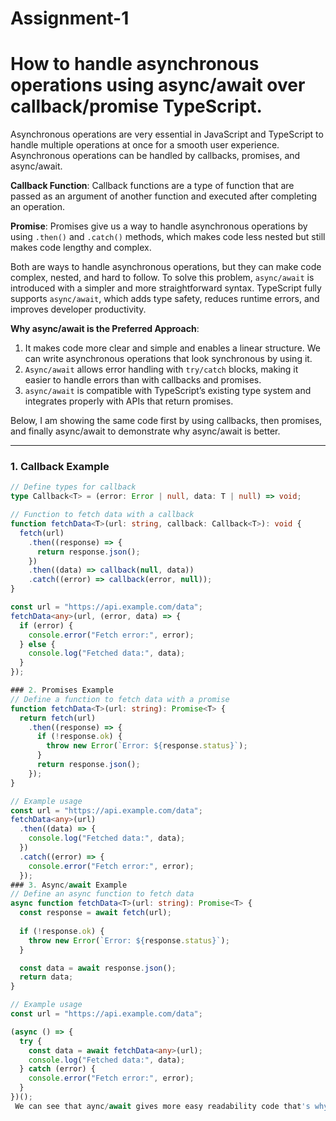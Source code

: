 # Assignment-1
# How to handle asynchronous operations using async/await over callback/promise TypeScript. 
Asynchronous operations are very essential in JavaScript and TypeScript to handle multiple operations at once for a smooth user experience. Asynchronous operations can be handled by callbacks, promises, and async/await.

**Callback Function**: Callback functions are a type of function that are passed as an argument of another function and executed after completing an operation.

**Promise**: Promises give us a way to handle asynchronous operations by using `.then()` and `.catch()` methods, which makes code less nested but still makes code lengthy and complex.

Both are ways to handle asynchronous operations, but they can make code complex, nested, and hard to follow. To solve this problem, `async/await` is introduced with a simpler and more straightforward syntax. TypeScript fully supports `async/await`, which adds type safety, reduces runtime errors, and improves developer productivity.

**Why async/await is the Preferred Approach**:
1. It makes code more clear and simple and enables a linear structure. We can write asynchronous operations that look synchronous by using it.
2. `Async/await` allows error handling with `try/catch` blocks, making it easier to handle errors than with callbacks and promises.
3. `async/await` is compatible with TypeScript’s existing type system and integrates properly with APIs that return promises.

Below, I am showing the same code first by using callbacks, then promises, and finally async/await to demonstrate why async/await is better.

---

### 1. Callback Example

```typescript
// Define types for callback
type Callback<T> = (error: Error | null, data: T | null) => void;

// Function to fetch data with a callback
function fetchData<T>(url: string, callback: Callback<T>): void {
  fetch(url)
    .then((response) => {
      return response.json();
    })
    .then((data) => callback(null, data))
    .catch((error) => callback(error, null));
}

const url = "https://api.example.com/data";
fetchData<any>(url, (error, data) => {
  if (error) {
    console.error("Fetch error:", error);
  } else {
    console.log("Fetched data:", data);
  }
});

### 2. Promises Example
// Define a function to fetch data with a promise
function fetchData<T>(url: string): Promise<T> {
  return fetch(url)
    .then((response) => {
      if (!response.ok) {
        throw new Error(`Error: ${response.status}`);
      }
      return response.json();
    });
}

// Example usage
const url = "https://api.example.com/data";
fetchData<any>(url)
  .then((data) => {
    console.log("Fetched data:", data);
  })
  .catch((error) => {
    console.error("Fetch error:", error);
  });
### 3. Async/await Example
// Define an async function to fetch data
async function fetchData<T>(url: string): Promise<T> {
  const response = await fetch(url);
  
  if (!response.ok) {
    throw new Error(`Error: ${response.status}`);
  }

  const data = await response.json();
  return data;
}

// Example usage
const url = "https://api.example.com/data";

(async () => {
  try {
    const data = await fetchData<any>(url);
    console.log("Fetched data:", data);
  } catch (error) {
    console.error("Fetch error:", error);
  }
})();
 We can see that aync/await gives more easy readability code that's why is better to write and handle than callback and promises


